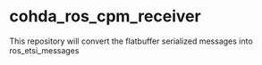# cohda_ros_cpm_receiver
This repository will convert the flatbuffer serialized messages into ros_etsi_messages
